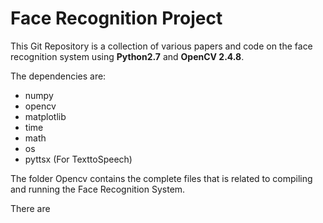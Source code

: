 # Face Recognition Project

This Git Repository is a collection of various papers and code on the face recognition system using **Python2.7** and **OpenCV 2.4.8**.

The dependencies are:
* numpy
* opencv
* matplotlib
* time
* math
* os
* pyttsx (For TexttoSpeech)

The folder Opencv contains the complete files that is related to compiling and running the Face Recognition System.

There are 